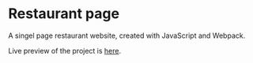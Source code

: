# Restaurant page
A singel page restaurant website, created with JavaScript and Webpack.

Live preview of the project is [here](https://kevingarciamartin.github.io/restaurant-page/).
